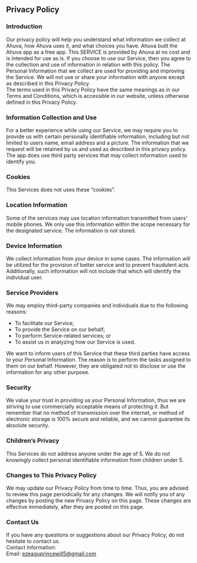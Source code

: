 Privacy Policy  
----------------

### Introduction  
Our privacy policy will help you understand what information we collect at Ahuva, how Ahuva uses it, and what choices you have.
Ahuva built the Ahuva app as a free app. This SERVICE is provided by Ahuva at no cost and is intended for use as is.
If you choose to use our Service, then you agree to the collection and use of information in  relation with this policy. The Personal Information that we collect are used for providing and improving the Service. We will not use or share your information with anyone except as described in this Privacy Policy.  
The terms used in this Privacy Policy have the same meanings as in our Terms and Conditions, which is accessible in our website, unless otherwise  defined in this Privacy Policy.

### Information Collection and Use  
For a better experience while using our Service, we may require you to provide us with certain personally identifiable information, including but not limited to users name, email address and a picture. The information that we request will be retained by us and used as described in this privacy policy.  
The app does use third party services that may collect information used to identify you. 

### Cookies  
This Services does not uses these “cookies”.  

### Location Information  
Some of the services may use location information transmitted from users' mobile phones. We only use this information within the scope necessary for the designated service. The information is not stored. 

### Device Information  
We collect information from your device in some cases. The information will be utilized for the provision of better service and to prevent fraudulent acts. Additionally, such information will not include that which will identify the individual user.

### Service Providers  
We may employ third-party companies and individuals due to the following reasons:  
* To facilitate our Service;
* To provide the Service on our behalf;
* To perform Service-related services; or
* To assist us in analyzing how our Service is used.  

We want to inform users of this Service that these third parties have access to your Personal Information. The reason is to perform the tasks assigned to them on our behalf. However, they are obligated not to disclose or use the information for any other purpose.  

### Security  
We value your trust in providing us your Personal Information, thus we are striving to use commercially acceptable means of protecting it. But remember that no method of transmission over  the internet, or method of electronic storage is 100% secure and reliable, and we cannot guarantee its absolute security.  

### Children’s Privacy  
This Services do not address anyone under the age of 5. We do not knowingly collect personal identifiable information from children under 5.  

### Changes to This Privacy Policy  
We may update our Privacy Policy from time to time. Thus, you are advised to review this page periodically for any changes. We will notify you of any changes by posting the new Privacy Policy on this page. These changes are effective immediately, after they are posted on this page.  

### Contact Us  
If you have any questions or suggestions about our Privacy Policy, do not hesitate to contact us.  
Contact Information:  
Email: ezeaguprincewill5@gmail.com 
